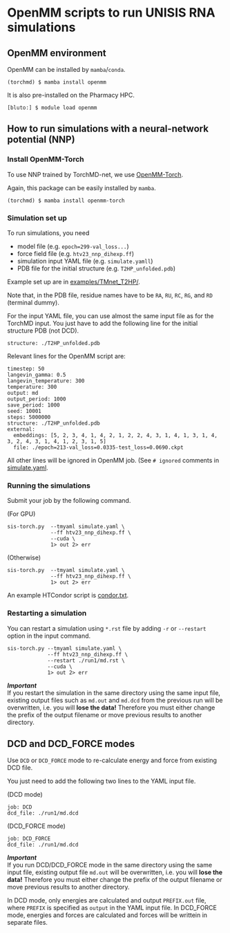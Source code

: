 # OpenMM scripts to run UNISIS RNA simulations

## OpenMM environment

OpenMM can be installed by `mamba`/`conda`.

```
(torchmd) $ mamba install openmm
```

It is also pre-installed on the Pharmacy HPC.

```
[bluto:] $ module load openmm
```

## How to run simulations with a neural-network potential (NNP)

### Install OpenMM-Torch

To use NNP trained by TorchMD-net, we use [OpenMM-Torch](https://github.com/openmm/openmm-torch).

Again, this package can be easily installed by `mamba`.

```
(torchmd) $ mamba install openmm-torch
```

### Simulation set up

To run simulations, you need

- model file (e.g. `epoch=299-val_loss...`)
- force field file (e.g. `htv23_nnp_dihexp.ff`)
- simulation input YAML file (e.g. `simulate.yamll`)
- PDB file for the initial structure (e.g. `T2HP_unfolded.pdb`)

Example set up are in [examples/TMnet_T2HP/](https://github.com/Hori-Lab/sismm/tree/main/examples/TMnet_T2HP).

Note that, in the PDB file, residue names have to be `RA`, `RU`, `RC`, `RG`, and `RD` (terminal dummy).

For the input YAML file, you can use almost the same input file as for the TorchMD input. You just have to add the following line for the initial structure PDB (not DCD).

```
structure: ./T2HP_unfolded.pdb
```

Relevant lines for the OpenMM script are:

```
timestep: 50
langevin_gamma: 0.5
langevin_temperature: 300
temperature: 300
output: md
output_period: 1000
save_period: 1000
seed: 10001
steps: 5000000
structure: ./T2HP_unfolded.pdb
external:
  embeddings: [5, 2, 3, 4, 1, 4, 2, 1, 2, 2, 4, 3, 1, 4, 1, 3, 1, 4, 3, 2, 4, 3, 1, 4, 1, 2, 3, 1, 5]
  file: ./epoch=213-val_loss=0.0335-test_loss=0.0690.ckpt
```

All other lines will be ignored in OpenMM job. (See `# ignored` comments in [simulate.yaml](https://github.com/Hori-Lab/sismm/tree/main/examples/TMnet_T2HP/simulate.yaml).

### Running the simulations

Submit your job by the following command.

(For GPU)

```
sis-torch.py  --tmyaml simulate.yaml \
              --ff htv23_nnp_dihexp.ff \
              --cuda \
              1> out 2> err
```

(Otherwise)

```
sis-torch.py  --tmyaml simulate.yaml \
              --ff htv23_nnp_dihexp.ff \
              1> out 2> err
```

An example HTCondor script is [condor.txt](https://github.com/Hori-Lab/sismm/tree/main/examples/TMnet_T2HP/condor.txt).

### Restarting a simulation

You can restart a simulation using `*.rst` file by adding `-r` or `--restart` option in the input command.

```
sis-torch.py --tmyaml simulate.yaml \
             --ff htv23_nnp_dihexp.ff \
             --restart ./run1/md.rst \
             --cuda \
             1> out 2> err
```

***Important***  
If you restart the simulation in the same directory using the same input file, existing output files such as `md.out` and `md.dcd` from the previous run will be overwritten, i.e. you will **lose the data!** Therefore you must either change the prefix of the output filename or move previous results to another directory.

## DCD and DCD_FORCE modes

Use `DCD` or `DCD_FORCE` mode to re-calculate energy and force from existing DCD file.

You just need to add the following two lines to the YAML input file.

(DCD mode)

```
job: DCD
dcd_file: ./run1/md.dcd
```

(DCD_FORCE mode)

```
job: DCD_FORCE
dcd_file: ./run1/md.dcd
```

***Important***  
If you run DCD/DCD_FORCE mode in the same directory using the same input file, existing output file `md.out` will be overwritten, i.e. you will **lose the data!** Therefore you must either change the prefix of the output filename or move previous results to another directory.

In DCD mode, only energies are calculated and output `PREFIX.out` file, where `PREFIX` is specified as `output` in the YAML input file. In DCD_FORCE mode, energies and forces are calculated and forces will be writtein in separate files.



